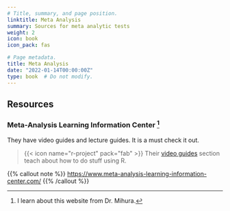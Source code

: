 ```yaml
---
# Title, summary, and page position.
linktitle: Meta Analysis
summary: Sources for meta analytic tests
weight: 2
icon: book
icon_pack: fas

# Page metadata.
title: Meta Analysis
date: "2022-01-14T00:00:00Z"
type: book  # Do not modify.
---
```


## Resources

### Meta-Analysis Learning Information Center [^1]
[^1]: I learn about this website from Dr. Mihura.


They have video guides and lecture guides. It is a must check it out. 

> {{< icon name="r-project" pack="fab" >}} Their [video guides](https://www.meta-analysis-learning-information-center.com/video-guides-1) section teach about how to do stuff using R. 

{{% callout note %}}
https://www.meta-analysis-learning-information-center.com/
{{% /callout %}}



